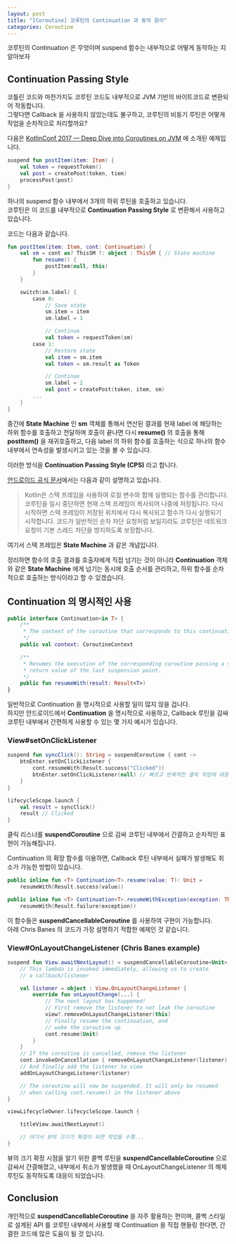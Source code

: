 ```yaml
---
layout: post
title: "[Coroutine] 코루틴의 Continuation 과 동작 원리"
categories: Coroutine
---
```


코루틴의 Continuation 은 무엇이며 suspend 함수는 내부적으로 어떻게 동작하는 지 알아보자

## Continuation Passing Style

코틀린 코드와 마찬가지도 코루틴 코드도 내부적으로 JVM 기반의 바이트코드로 변환되어 작동합니다.  
그렇다면 Callback 을 사용하지 않았는데도 불구하고, 코루틴의 비동기 루틴은 어떻게 작업을 순차적으로 처리할까요?

다음은 [KotlinConf 2017 — Deep Dive into Coroutines on JVM](https://youtu.be/YrrUCSi72E8?si=PztyuDV5nLI156P4) 에 소개된 예제입니다.

~~~kotlin
suspend fun postItem(item: Item) {
    val token = requestToken()
    val post = createPost(token, tiem)
    processPost(post)
}
~~~

하나의 suspend 함수 내부에서 3개의 하위 루틴을 호출하고 있습니다.  
코루틴은 이 코드를 내부적으로 **Continuation Passing Style** 로 변환해서 사용하고 있습니다.

코드는 다음과 같습니다.

~~~kotlin
fun postItem(item: Item, cont: Continuation) {
    val sm = cont as? ThisSM ?: object : ThisSM { // State machine
        fun resume() {
            postItem(null, this)
        }
    }

    switch(sm.label) {
        case 0:
            // Save state
            sm.item = item
            sm.label = 1

            // Continue
            val token = requestToken(sm)
        case 1:
            // Restore state
            val item = sm.item
            val token = sm.result as Token

            // Continue
            sm.label = 2
            val post = createPost(token, item, sm)
        ...
    }
}
~~~

중간에 **State Machine** 인 **sm** 객체를 통해서 연산된 결과를 현재 label 에 해당하는 하위 함수를 호출하고 전달하며 호출이 끝나면 다시 **resume()** 의 호출을 통해 **postItem()** 을 재귀호출하고, 다음 label 의 하위 함수를 호출하는 식으로 하나의 함수 내부에서 연속성을 발생시키고 있는 것을 볼 수 있습니다.

이러한 방식을 **Continuation Passing Style (CPS)** 라고 합니다.

[안드로이드 공식 문서](https://developer.android.com/kotlin/coroutines/coroutines-adv)에서는 다음과 같이 설명하고 있습니다.

>Kotlin은 스택 프레임을 사용하여 로컬 변수와 함께 실행되는 함수를 관리합니다. 코루틴을 일시 중단하면 현재 스택 프레임이 복사되어 나중에 저장됩니다. 다시 시작하면 스택 프레임이 저장된 위치에서 다시 복사되고 함수가 다시 실행되기 시작합니다. 코드가 일반적인 순차 차단 요청처럼 보일지라도 코루틴은 네트워크 요청이 기본 스레드 차단을 방지하도록 보장합니다.

여기서 스택 프레임은 **State Machine** 과 같은 개념입니다.

정리하면 함수의 호출 결과를 호출자에게 직접 넘기는 것이 아니라 **Continuation** 객체와 같은 **State Machine** 에게 넘기는 동시에 호출 순서를 관리하고, 하위 함수를 순차적으로 호출하는 방식이라고 할 수 있겠습니다.

## Continuation 의 명시적인 사용

~~~kotlin
public interface Continuation<in T> {
    /**
     * The context of the coroutine that corresponds to this continuation.
     */
    public val context: CoroutineContext

    /**
     * Resumes the execution of the corresponding coroutine passing a successful or failed [result] as the
     * return value of the last suspension point.
     */
    public fun resumeWith(result: Result<T>)
}
~~~

일반적으로 Continuation 을 명시적으로 사용할 일이 많지 않을 겁니다.  
하지만 안드로이드에서 **Continuation** 을 명시적으로 사용하고, Callback 루틴을 감싸 코루틴 내부에서 간편하게 사용할 수 있는 몇 가지 예시가 있습니다.

### View#setOnClickListener

~~~kotlin
suspend fun syncClick(): String = suspendCoroutine { cont ->
    btnEnter.setOnClickListener {
        cont.resumeWith(Result.success("Clicked"))
        btnEnter.setOnClickListener(null) // 빠르고 반복적인 클릭 작업에 대응
    }
}

lifecycleScope.launch {
    val result = syncClick()
    result // Clicked
}
~~~

클릭 리스너를 **suspendCoroutine** 으로 감싸 코루틴 내부에서 간결하고 순차적인 표현이 가능해집니다.

Continuation 의 확장 함수를 이용하면, Callback 루틴 내부에서 실패가 발생해도 취소가 가능한 방법이 있습니다.

~~~kotlin
public inline fun <T> Continuation<T>.resume(value: T): Unit = 
    resumeWith(Result.success(value))

public inline fun <T> Continuation<T>.resumeWithException(exception: Throwable): Unit = 
    resumeWith(Result.failure(exception))
~~~

이 함수들은 **suspendCancellableCoroutine** 를 사용하여 구현이 가능합니다.  
아래 Chris Banes 의 코드가 가장 설명하기 적합한 예제인 것 같습니다.

### View#OnLayoutChangeListener (Chris Banes example)

~~~kotlin
suspend fun View.awaitNextLayout() = suspendCancellableCoroutine<Unit> { cont ->
    // This lambda is invoked immediately, allowing us to create
    // a callback/listener

    val listener = object : View.OnLayoutChangeListener {
        override fun onLayoutChange(...) {
            // The next layout has happened!
            // First remove the listener to not leak the coroutine
            view?.removeOnLayoutChangeListener(this)
            // Finally resume the continuation, and
            // wake the coroutine up
            cont.resume(Unit)
        }
    }
    // If the coroutine is cancelled, remove the listener
    cont.invokeOnCancellation { removeOnLayoutChangeListener(listener) }
    // And finally add the listener to view
    addOnLayoutChangeListener(listener)

    // The coroutine will now be suspended. It will only be resumed
    // when calling cont.resume() in the listener above
}

viewLifecycleOwner.lifecycleScope.launch {

    titleView.awaitNextLayout()

    // 여기서 뷰의 크기가 확정이 되면 작업을 수행...
}
~~~

뷰의 크기 확정 시점을 알기 위한 콜백 루틴을 **suspendCancellableCoroutine** 으로 감싸서 간결해졌고, 내부에서 취소가 발생했을 때 OnLayoutChangeListener 의 해제 루틴도 동작하도록 대응이 되었습니다.

## Conclusion

개인적으로 **suspendCancellableCoroutine** 을 자주 활용하는 편이며, 콜백 스타일로 설계된 API 를 코루틴 내부에서 사용할 때 Continuation 을 직접 핸들링 한다면, 간결한 코드에 많은 도움이 될 것 입니다.
